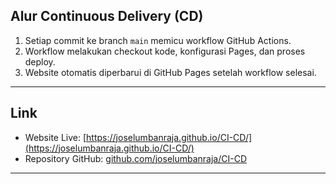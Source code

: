 ##  Alur Continuous Delivery (CD)

1. Setiap commit ke branch `main` memicu workflow GitHub Actions.  
2. Workflow melakukan checkout kode, konfigurasi Pages, dan proses deploy.  
3. Website otomatis diperbarui di GitHub Pages setelah workflow selesai.

---

##  Link

- Website Live: [https://joselumbanraja.github.io/CI-CD/](https://joselumbanraja.github.io/CI-CD/)  
- Repository GitHub: [github.com/joselumbanraja/CI-CD](https://github.com/joselumbanraja/CI-CD)

---
